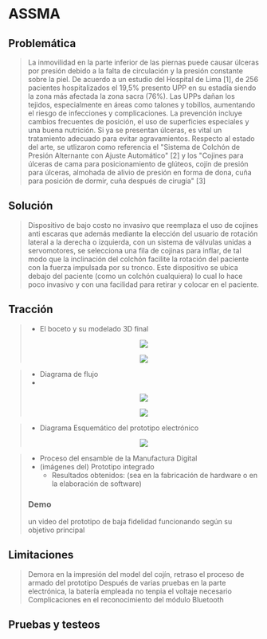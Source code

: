 # ASSMA
## Problemática
> La inmovilidad en la parte inferior de las piernas puede causar úlceras por presión debido a la falta de circulación y la presión constante sobre la piel. De acuerdo a un estudio del Hospital de Lima [1], de 256 pacientes hospitalizados el 19,5% presento UPP en su estadía siendo la zona más afectada la zona sacra (76%). Las UPPs dañan los tejidos, especialmente en áreas como talones y tobillos, aumentando el riesgo de infecciones y complicaciones. La prevención incluye cambios frecuentes de posición, el uso de superficies especiales y una buena nutrición. Si ya se presentan úlceras, es vital un tratamiento adecuado para evitar agravamientos.
> Respecto al estado del arte, se utlizaron como referencia el "Sistema de Colchón de Presión Alternante con Ajuste Automático" [2] y  los "Cojines para úlceras de cama para posicionamiento de glúteos, cojín de presión para úlceras, almohada de alivio de presión en forma de dona, cuña para posición de dormir, cuña después de cirugía" [3]
## Solución
> Dispositivo de bajo costo no invasivo que reemplaza el uso de cojínes anti escaras que además mediante la elección del usuario de rotación lateral a la derecha o izquierda, con un sistema de válvulas unidas a servomotores, se selecciona una fila de cojinas para inflar, de tal modo que la inclinación del colchón facilite la rotación del paciente con la fuerza impulsada por su tronco. Este dispositivo se ubica debajo del paciente (como un colchón cualquiera) lo cual lo hace poco invasivo y con una facilidad para retirar y colocar en el paciente.
## Tracción
> * El boceto y su modelado 3D final
>
> <p align="center"><img src="https://github.com/user-attachments/assets/2a52bec2-83e9-4b50-a450-6b003397a70d">
> <p align="center"><img src="https://github.com/user-attachments/assets/345d50b3-f4ed-4a13-8fd4-e3e1ab526740">
  
> * Diagrama de flujo
> * 
> <p align="center"><img src="https://github.com/user-attachments/assets/70ad3a20-ae73-4ff5-adc4-e9cf8d3bc825">
> <p align="center"><img src="https://github.com/user-attachments/assets/17738b64-bba0-46bf-a237-681ebaeb498a">
  
> * Diagrama Esquemático del prototipo electrónico
> <p align="center"><img src="https://github.com/user-attachments/assets/bcf7acc5-e3f4-4d0a-87e1-874ffa43f6f1">

> * Proceso del ensamble de la Manufactura Digital
> * (imágenes del) Prototipo integrado
>   * Resultados obtenidos: (sea en la fabricación de hardware o en la elaboración de software)
> ### Demo
> un video del prototipo de baja fidelidad funcionando según su objetivo principal
## Limitaciones
> Demora en la impresión del model del cojín, retraso el proceso de armado del prototipo
> Después de varias pruebas en la parte electrónica, la batería empleada no tenpia el voltaje necesario
> Complicaciones en el reconocimiento del módulo Bluetooth
## Pruebas y testeos



